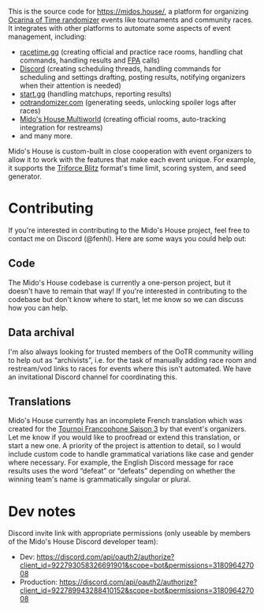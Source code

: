 This is the source code for <https://midos.house/>, a platform for organizing [Ocarina of Time randomizer](https://ootrandomizer.com/) events like tournaments and community races. It integrates with other platforms to automate some aspects of event management, including:

* [racetime.gg](https://racetime.gg/) (creating official and practice race rooms, handling chat commands, handling results and [FPA](https://docs.google.com/document/d/e/2PACX-1vQd3S28r8SOBy-4C5Lxeu6nFAYpWgQqN9lCEKhLGTT3zcaXDSKj0iUnZv6UPo_GargUVQx5F-wOPUtJ/pub) calls)
* [Discord](https://discord.com/) (creating scheduling threads, handling commands for scheduling and settings drafting, posting results, notifying organizers when their attention is needed)
* [start.gg](https://start.gg/) (handling matchups, reporting results)
* [ootrandomizer.com](https://ootrandomizer.com/) (generating seeds, unlocking spoiler logs after races)
* [Mido's House Multiworld](https://github.com/midoshouse/ootr-multiworld) (creating official rooms, auto-tracking integration for restreams)
* and many more.

Mido's House is custom-built in close cooperation with event organizers to allow it to work with the features that make each event unique. For example, it supports the [Triforce Blitz](https://www.triforceblitz.com/) format's time limit, scoring system, and seed generator.

# Contributing

If you're interested in contributing to the Mido's House project, feel free to contact me on Discord (@fenhl). Here are some ways you could help out:

## Code

The Mido's House codebase is currently a one-person project, but it doesn't have to remain that way! If you're interested in contributing to the codebase but don't know where to start, let me know so we can discuss how you can help.

## Data archival

I'm also always looking for trusted members of the OoTR community willing to help out as “archivists”, i.e. for the task of manually adding race room and restream/vod links to races for events where this isn't automated. We have an invitational Discord channel for coordinating this.

## Translations

Mido's House currently has an incomplete French translation which was created for the [Tournoi Francophone Saison 3](https://midos.house/event/fr/3) by that event's organizers. Let me know if you would like to proofread or extend this translation, or start a new one. A priority of the project is attention to detail, so I would include custom code to handle grammatical variations like case and gender where necessary. For example, the English Discord message for race results uses the word “defeat” or “defeats” depending on whether the winning team's name is grammatically singular or plural.

# Dev notes

Discord invite link with appropriate permissions (only useable by members of the Mido's House Discord developer team):

* Dev: <https://discord.com/api/oauth2/authorize?client_id=922793058326691901&scope=bot&permissions=318096427008>
* Production: <https://discord.com/api/oauth2/authorize?client_id=922789943288410152&scope=bot&permissions=318096427008>
